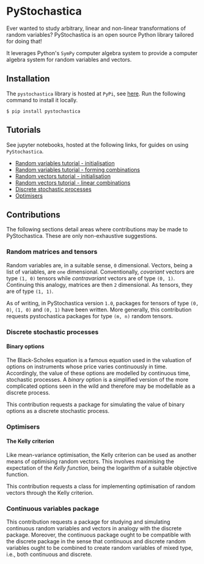 # PyStochastica

Ever wanted to study arbitrary, linear and non-linear transformations of random variables? 
PyStochastica is an open source Python library tailored for doing that! 

It leverages Python's `SymPy` computer algebra system to provide a computer algebra system for random variables
and vectors.

## Installation

The `pystochastica` library is hosted at `PyPi`, see [here](https://pypi...). Run the following command to install it locally.

    $ pip install pystochastica

## Tutorials

See jupyter notebooks, hosted at the following links, for guides on using `PyStochastica`.

- [Random variables tutorial - initialisation]() 
- [Random variables tutorial - forming combinations]()
- [Random vectors tutorial - initialisation]()
- [Random vectors tutorial - linear combinations]()
- [Discrete stochastic processes]()
- [Optimisers]()

## Contributions

The following sections detail areas where contributions may be made to PyStochastica. 
These are only non-exhaustive suggestions.

### Random matrices and tensors

Random variables are, in a suitable sense, `0` dimensional. Vectors, being a list of variables, are `one` dimensional.
Conventionally, *covariant* vectors are type `(1, 0)` tensors while *contravariant* vectors are of type `(0, 1)`. 
Continuing this analogy, matrices are then `2` dimensional. As tensors, they are of type `(1, 1)`.

As of writing, in PyStochastica version `1.0`, packages for tensors of type `(0, 0)`, `(1, 0)` and `(0, 1)` have been written.
More generally, this contribution requests pystochastica packages for type `(m, n)` random tensors. 

### Discrete stochastic processes

#### Binary options

The Black-Scholes equation is a famous equation used in the valuation of options on instruments whose price varies continuously
in time. Accordingly, the value of these options are modelled by continuous time, stochastic processes. A *binary* option is a 
 simplified version of the more complicated options seen in the wild and therefore may be modellable as a discrete process. 

This contribution requests a package for simulating the value of binary options as a discrete stochastic process.

### Optimisers

#### The Kelly criterion

Like mean-variance optimisation, the Kelly criterion can be used as another means of optimising random vectors. 
This involves maximising the expectation of the *Kelly function*, being the logarithm of a suitable objective
function.

This contribution requests a class for implementing optimisation of random vectors through the Kelly criterion.

### Continuous variables package

This contribution requests a package for studying and simulating continuous random variables and vectors in analogy
with the discrete package. Moreover, the continuous package ought to be compatible with the discrete package in the 
sense that continuous and discrete random variables ought to be combined to create random variables of mixed type, i.e., 
both continuous and discrete.